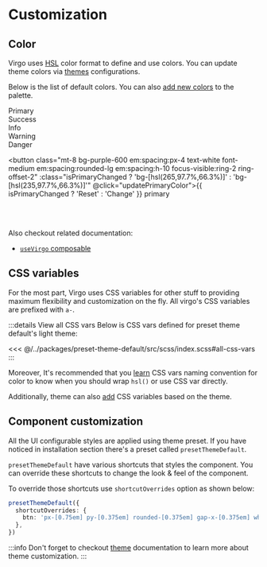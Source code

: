 <script setup lang="ts">
import { useCssVar } from '@vueuse/core';
import { useVirgo } from '@virgo-ui/vue';
import { computed } from 'vue';

const { activeTheme, themes } = useVirgo()
const vpBrandHue = useCssVar('--vp-brand-hue')
const isPrimaryChanged = computed(() => activeTheme.value.theme?.colors.primary?.startsWith('235'))

const updatePrimaryColor = () => {
  const primaryColor = activeTheme.value.theme.colors.primary
  const primaryHue = isPrimaryChanged.value ? '265' : '235'

  // To update the look & feel of whole template, update VitePress primary color as well
  vpBrandHue.value = primaryHue

  // ℹ️ Change primary color for all themes. You can also just change the primary color of current/active theme 😇
  for (const themeName in themes.value) {
    const theme = themes.value[themeName]
    theme.colors.primary = `${primaryHue}, 97.7%, 66.3%`
  }
}
</script>

# Customization

## Color

Virgo uses [HSL](https://developer.mozilla.org/en-US/docs/Web/CSS/color_value/hsl) color format to define and use colors. You can update theme colors via [themes](/guide/features/theme.md) configurations.

Below is the list of default colors. You can also [add new colors](/guide/features/theme.html#how-to-add-new-color) to the palette.

<div class="flex gap-6 flex-wrap">
    <div class="rounded-2xl shadow-2xl shadow-primary shadow-opacity-40 w-26 h-26 font-semibold grid place-items-center">Primary</div>
    <div class="rounded-2xl shadow-2xl shadow-success shadow-opacity-40 w-26 h-26 font-semibold grid place-items-center">Success</div>
    <div class="rounded-2xl shadow-2xl shadow-info shadow-opacity-40 w-26 h-26 font-semibold grid place-items-center">Info</div>
    <div class="rounded-2xl shadow-2xl shadow-warning shadow-opacity-40 w-26 h-26 font-semibold grid place-items-center">Warning</div>
    <div class="rounded-2xl shadow-2xl shadow-danger shadow-opacity-40 w-26 h-26 font-semibold grid place-items-center">Danger</div>
</div>

<button class="mt-8 bg-purple-600 em:spacing:px-4 text-white font-medium em:spacing:rounded-lg em:spacing:h-10 focus-visible:ring-2 ring-offset-2" :class="isPrimaryChanged ? 'bg-[hsl(265,97.7%,66.3%)]' : 'bg-[hsl(235,97.7%,66.3%)]'" @click="updatePrimaryColor">{{ isPrimaryChanged ? 'Reset' : 'Change' }} primary</button>

<br />
<br />

Also checkout related documentation:

- [`useVirgo` composable](/guide/composables/useVirgo.md)

## CSS variables

For the most part, Virgo uses CSS variables for other stuff to providing maximum flexibility and customization on the fly. All virgo's CSS variables are prefixed with `a-`.

:::details View all CSS vars
Below is CSS vars defined for preset theme default's light theme:

<<< @/../packages/preset-theme-default/src/scss/index.scss#all-css-vars
:::

Moreover, It's recommended that you [learn](/development/contributing.html#css-vars) CSS vars naming convention for color to know when you should wrap `hsl()` or use CSS var directly.

Additionally, theme can also [add](/guide/features/theme.html#adding-theme-based-css-variables) CSS variables based on the theme.


## Component customization

All the UI configurable styles are applied using theme preset. If you have noticed in installation section there's a preset called `presetThemeDefault`.

`presetThemeDefault` have various shortcuts that styles the component. You can override these shortcuts to change the look & feel of the component.

To override those shortcuts use `shortcutOverrides` option as shown below:

```ts
presetThemeDefault({
  shortcutOverrides: {
    btn: 'px-[0.75em] py-[0.375em] rounded-[0.375em] gap-x-[0.375em] whitespace-nowrap',
  },
})
```

:::info
Don't forget to checkout [theme](/guide/features/theme.md) documentation to learn more about theme customization.
:::
